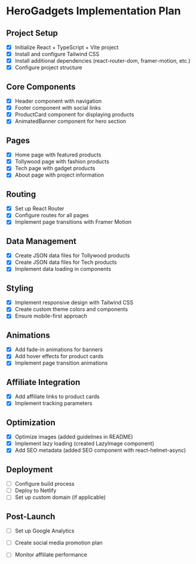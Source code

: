 # HeroGadgets Implementation Plan

## Project Setup
- [x] Initialize React + TypeScript + Vite project
- [x] Install and configure Tailwind CSS
- [x] Install additional dependencies (react-router-dom, framer-motion, etc.)
- [x] Configure project structure

## Core Components
- [x] Header component with navigation
- [x] Footer component with social links
- [x] ProductCard component for displaying products
- [x] AnimatedBanner component for hero section

## Pages
- [x] Home page with featured products
- [x] Tollywood page with fashion products
- [x] Tech page with gadget products
- [x] About page with project information

## Routing
- [x] Set up React Router
- [x] Configure routes for all pages
- [x] Implement page transitions with Framer Motion

## Data Management
- [x] Create JSON data files for Tollywood products
- [x] Create JSON data files for Tech products
- [x] Implement data loading in components

## Styling
- [x] Implement responsive design with Tailwind CSS
- [x] Create custom theme colors and components
- [x] Ensure mobile-first approach

## Animations
- [x] Add fade-in animations for banners
- [x] Add hover effects for product cards
- [x] Implement page transition animations

## Affiliate Integration
- [x] Add affiliate links to product cards
- [x] Implement tracking parameters

## Optimization
- [x] Optimize images (added guidelines in README)
- [x] Implement lazy loading (created LazyImage component)
- [x] Add SEO metadata (added SEO component with react-helmet-async)

## Deployment
- [ ] Configure build process
- [ ] Deploy to Netlify
- [ ] Set up custom domain (if applicable)

## Post-Launch
- [ ] Set up Google Analytics
- [ ] Create social media promotion plan
- [ ] Monitor affiliate performance


